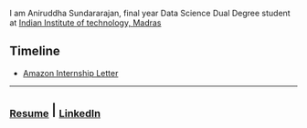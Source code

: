 I am Aniruddha Sundararajan, final year Data Science Dual Degree student at [Indian Institute of technology, Madras](https://www.iitm.ac.in/)



## Timeline

* [Amazon Internship Letter](amazon_internship_letter.pdf)

--------------------------------------------------------------------------------------------
<sub>[Resume](CV.pdf)</sub> | <sub>[LinkedIn](https://www.linkedin.com/in/aniruddha-sundararajan/)</sub>
--------------------------------------------------------------------------------------------
